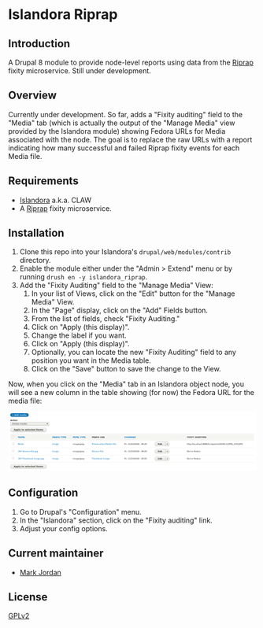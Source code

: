 # Islandora Riprap

## Introduction

A Drupal 8 module to provide node-level reports using data from the [Riprap](https://github.com/mjordan/riprap) fixity microservice. Still under development.

## Overview

Currently under development. So far, adds a "Fixity auditing" field to the "Media" tab (which is actually the output of the "Manage Media" view provided by the Islandora module) showing Fedora URLs for Media associated with the node. The goal is to replace the raw URLs with a report indicating how many successful and failed Riprap fixity events for each Media file.

## Requirements

* [Islandora](https://github.com/Islandora-CLAW/islandora) a.k.a. CLAW
* A [Riprap](https://github.com/mjordan/riprap) fixity microservice.

## Installation

1. Clone this repo into your Islandora's `drupal/web/modules/contrib` directory.
1. Enable the module either under the "Admin > Extend" menu or by running `drush en -y islandora_riprap`.
1. Add the "Fixity Auditing" field to the "Manage Media" View:
   1. In your list of Views, click on the "Edit" button for the "Manage Media" View.
   1. In the "Page" display, click on the "Add" Fields button.
   1. From the list of fields, check "Fixity Auditing."
   1. Click on "Apply (this display)".
   1. Change the label if you want.
   1. Click on "Apply (this display)".
   1. Optionally, you can locate the new "Fixity Auditing" field to any position you want in the Media table.
   1. Click on the "Save" button to save the change to the View.

Now, when you click on the "Media" tab in an Islandora object node, you will see a new column in the table showing (for now) the Fedora URL for the media file:

![details](docs/islandora_riprap_details.png)

## Configuration

1. Go to Drupal's "Configuration" menu.
1. In the "Islandora" section, click on the "Fixity auditing" link.
1. Adjust your config options.

## Current maintainer

* [Mark Jordan](https://github.com/mjordan)

## License

[GPLv2](http://www.gnu.org/licenses/gpl-2.0.txt)
